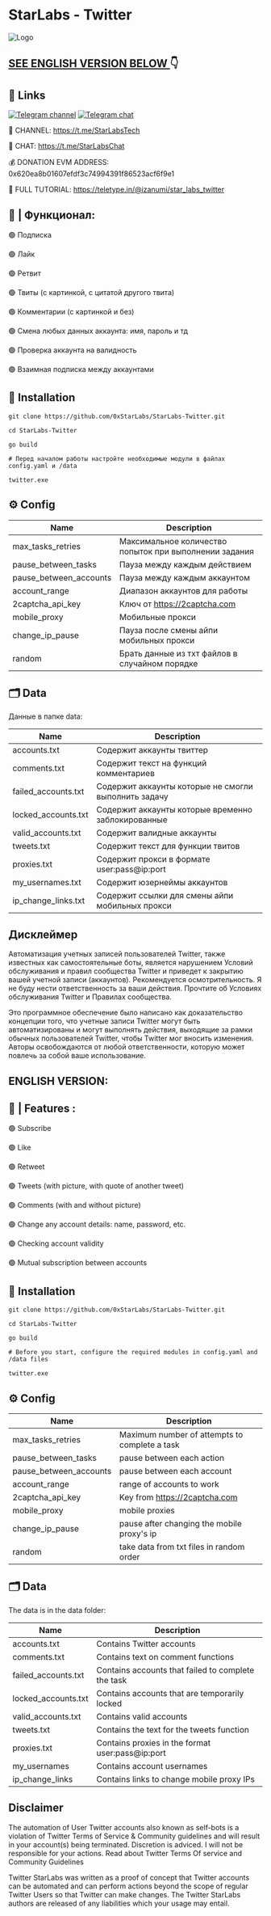 #  StarLabs - Twitter 


![Logo](https://i.postimg.cc/fWtrP7hN/twitter.png)

## [SEE ENGLISH VERSION BELOW ](https://github.com/0xStarLabs/StarLabs-Twitter#english-version)👇

## 🔗 Links
[![Telegram channel](https://img.shields.io/endpoint?url=https://runkit.io/damiankrawczyk/telegram-badge/branches/master?url=https://t.me/StarLabsTech)](https://t.me/StarLabsTech)
[![Telegram chat](https://img.shields.io/endpoint?url=https://runkit.io/damiankrawczyk/telegram-badge/branches/master?url=https://t.me/StarLabsChat)](https://t.me/StarLabsChat)

🔔 CHANNEL: https://t.me/StarLabsTech

💬 CHAT: https://t.me/StarLabsChat

💰 DONATION EVM ADDRESS: 0x620ea8b01607efdf3c74994391f86523acf6f9e1

📖 FULL TUTORIAL: https://teletype.in/@izanumi/star_labs_twitter


## 🤖 | Функционал:

🟢 Подписка

🟢 Лайк

🟢 Ретвит

🟢 Твиты (с картинкой, с цитатой другого твита)

🟢 Комментарии (с картинкой и без)

🟢 Смена любых данных аккаунта: имя, пароль и тд

🟢 Проверка аккаунта на валидность

🟢 Взаимная подписка между аккаунтами


## 🚀 Installation
```
git clone https://github.com/0xStarLabs/StarLabs-Twitter.git

cd StarLabs-Twitter

go build

# Перед началом работы настройте необходимые модули в файлах config.yaml и /data

twitter.exe
```

## ⚙️ Config

| Name | Description |
| --- | --- |
| max_tasks_retries | Максимальное количество попыток при выполнении задания |
| pause_between_tasks | Пауза между каждым действием |
| pause_between_accounts | Пауза между каждым аккаунтом |
| account_range | Диапазон аккаунтов для работы |
| 2captcha_api_key | Ключ от https://2captcha.com |
| mobile_proxy | Мобильные прокси |
| change_ip_pause | Пауза после смены айпи мобильных прокси |
| random | Брать данные из тхт файлов в случайном порядке |

## 🗂️ Data

Данные в папке data:

| Name | Description |
| --- | --- |
| accounts.txt | Содержит аккаунты твиттер |
| comments.txt | Содержит текст на функций комментариев |
| failed_accounts.txt | Содержит аккаунты которые не смогли выполнить задачу |
| locked_accounts.txt | Содержит аккаунты которые временно заблокированные |
| valid_accounts.txt | Содержит валидные аккаунты |
| tweets.txt | Содержит текст для функции твитов |
| proxies.txt | Содержит прокси в формате user:pass@ip:port |
| my_usernames.txt | Содержит юзернеймы аккаунтов |
| ip_change_links.txt | Содержит ссылки для смены айпи мобильных прокси |

## Дисклеймер
Автоматизация учетных записей пользователей Twitter, также известных как самостоятельные боты, является нарушением Условий обслуживания и правил сообщества Twitter и приведет к закрытию вашей учетной записи (аккаунтов). Рекомендуется осмотрительность. Я не буду нести ответственность за ваши действия. Прочтите об Условиях обслуживания Twitter и Правилах сообщества.

Это программное обеспечение было написано как доказательство концепции того, что учетные записи Twitter могут быть автоматизированы и могут выполнять действия, выходящие за рамки обычных пользователей Twitter, чтобы Twitter мог вносить изменения. Авторы  освобождаются от любой ответственности, которую может повлечь за собой ваше использование.

## ENGLISH VERSION:

## 🤖 | Features :

🟢 Subscribe

🟢 Like

🟢 Retweet

🟢 Tweets (with picture, with quote of another tweet)

🟢 Comments (with and without picture)

🟢 Change any account details: name, password, etc.

🟢 Checking account validity

🟢 Mutual subscription between accounts

## 🚀 Installation
```
git clone https://github.com/0xStarLabs/StarLabs-Twitter.git

cd StarLabs-Twitter

go build

# Before you start, configure the required modules in config.yaml and /data files

twitter.exe
```

## ⚙️ Config

| Name | Description |
| --- | --- |
| max_tasks_retries | Maximum number of attempts to complete a task |
| pause_between_tasks | pause between each action |
| pause_between_accounts | pause between each account |
| account_range | range of accounts to work |
| 2captcha_api_key | Key from https://2captcha.com |
| mobile_proxy | mobile proxies |
| change_ip_pause | pause after changing the mobile proxy's ip |
| random | take data from txt files in random order |


## 🗂️ Data

The data is in the data folder:

| Name | Description |
| --- | --- |
| accounts.txt | Contains Twitter accounts |
| comments.txt | Contains text on comment functions |
| failed_accounts.txt | Contains accounts that failed to complete the task |
| locked_accounts.txt | Contains accounts that are temporarily locked |
| valid_accounts.txt | Contains valid accounts |
| tweets.txt | Contains the text for the tweets function |
| proxies.txt | Contains proxies in the format user:pass@ip:port |
| my_usernames | Contains account usernames |
| ip_change_links | Contains links to change mobile proxy IPs |


## Disclaimer

The automation of User Twitter accounts also known as self-bots is a violation of Twitter Terms of Service & Community guidelines and will result in your account(s) being terminated. Discretion is adviced. I will not be responsible for your actions. Read about Twitter Terms Of service and Community Guidelines

Twitter StarLabs was written as a proof of concept that Twitter accounts can be automated and can perform actions beyond the scope of regular Twitter Users so that Twitter can make changes. The Twitter StarLabs authors are released of any liabilities which your usage may entail.

